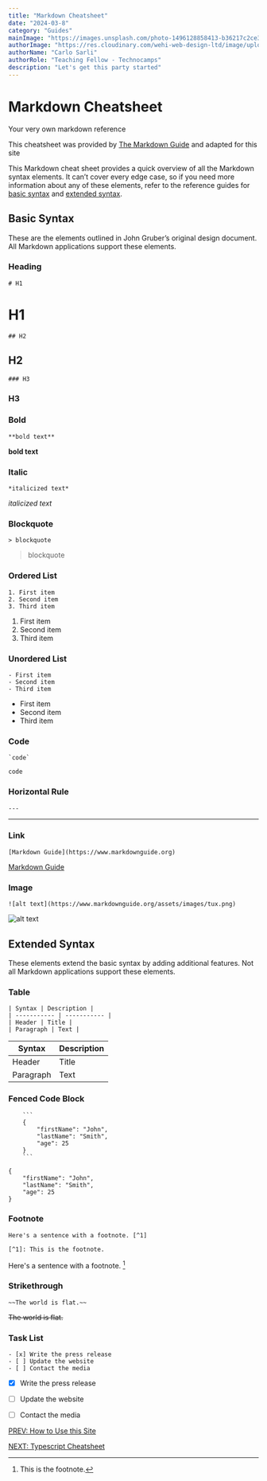 ```yaml
---
title: "Markdown Cheatsheet" 
date: "2024-03-8"
category: "Guides"
mainImage: "https://images.unsplash.com/photo-1496128858413-b36217c2ce36?ixlib=rb-4.0.3&ixid=MnwxMjA3fDB8MHxwaG90by1wYWdlfHx8fGVufDB8fHx8&auto=format&fit=crop&w=3603&q=80"
authorImage: "https://res.cloudinary.com/wehi-web-design-ltd/image/upload/v1698242293/carlosarli.com/photo/image0.jpg"
authorName: "Carlo Sarli"
authorRole: "Teaching Fellow - Technocamps"
description: "Let's get this party started"
---
```


# Markdown Cheatsheet
Your very own markdown reference

This cheatsheet was provided by [The Markdown Guide](https://www.markdownguide.org) and adapted for this site

This Markdown cheat sheet provides a quick overview of all the Markdown syntax elements. It can’t cover every edge case, so if you need more information about any of these elements, refer to the reference guides for [basic syntax](https://www.markdownguide.org/basic-syntax/) and [extended syntax](https://www.markdownguide.org/extended-syntax/).

## Basic Syntax

These are the elements outlined in John Gruber’s original design document. All Markdown applications support these elements.

### Heading

```
# H1
```
# H1

```
## H2
```
## H2

```
### H3
```
### H3


### Bold

```
**bold text**
```
**bold text**

### Italic

```
*italicized text*
```
*italicized text*

### Blockquote

```
> blockquote
```
> blockquote

### Ordered List
```
1. First item
2. Second item
3. Third item
```
1. First item
2. Second item
3. Third item

### Unordered List

```
- First item
- Second item
- Third item
```

- First item
- Second item
- Third item

### Code
```
`code`
```

`code`

### Horizontal Rule
```
---
```
---

### Link
```
[Markdown Guide](https://www.markdownguide.org)
```
[Markdown Guide](https://www.markdownguide.org)

### Image
```
![alt text](https://www.markdownguide.org/assets/images/tux.png)
```
![alt text](https://www.markdownguide.org/assets/images/tux.png)

## Extended Syntax

These elements extend the basic syntax by adding additional features. Not all Markdown applications support these elements.

### Table
```
| Syntax | Description |
| ----------- | ----------- |
| Header | Title |
| Paragraph | Text |
```

| Syntax | Description |
| ----------- | ----------- |
| Header | Title |
| Paragraph | Text |


### Fenced Code Block
```
    ```
    {
        "firstName": "John",
        "lastName": "Smith",
        "age": 25
    }
    ```
```
```
{
    "firstName": "John",
    "lastName": "Smith",
    "age": 25
}
```


### Footnote

```
Here's a sentence with a footnote. [^1]

[^1]: This is the footnote.
```

Here's a sentence with a footnote. [^1]

[^1]: This is the footnote.


### Strikethrough
```
~~The world is flat.~~
```

~~The world is flat.~~

### Task List
```
- [x] Write the press release
- [ ] Update the website
- [ ] Contact the media
```
- [x] Write the press release
- [ ] Update the website
- [ ] Contact the media


[PREV: How to Use this Site](./docs/how-to-use-this-site)

[NEXT: Typescript Cheatsheet](./docs/typescript-cheatsheet)
